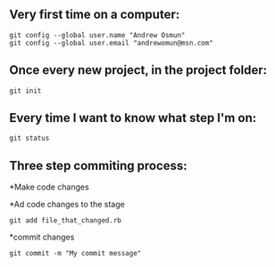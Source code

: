 Very first time on a computer:
------------------------------

    git config --global user.name "Andrew Osmun" 
    git config --global user.email "andrewomun@msn.com" 

Once every new project, in the project folder:
-----------------------

    git init

Every time I want to know what step I'm on:
------------------------------------------
    
    git status

Three step commiting process:
-----------------------------

*Make code changes

*Ad code changes to the stage

    git add file_that_changed.rb

*commit changes

    git commit -m "My commit message"



